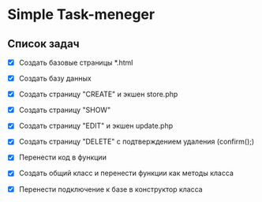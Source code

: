 # Simple Task-meneger

## Список задач
- [x] Создать базовые страницы *.html
- [x] Создать базу данных
- [x] Создать страницу "CREATE" и экшен store.php
- [x] Создать страницу "SHOW"
- [x] Создать страницу "EDIT" и экшен update.php
- [x] Создать страницу "DELETE" с подтверждением удаления (confirm();)
- [x] Перенести код в функции
- [x] Создать общий класс и перенести функции как методы класса
- [x] Перенести подключение к базе в конструктор класса


